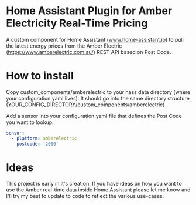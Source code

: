# Home Assistant Plugin for Amber Electricity Real-Time Pricing

A custom component for Home Assistant (www.home-assistant.io) to pull the latest energy prices from the Amber Electric (https://www.amberelectric.com.au/) REST API based on Post Code. 

# How to install

Copy custom_components/amberelectric to your hass data directory (where your configuration.yaml lives). It should go into the same directory structure (YOUR_CONFIG_DIRECTORY/custom_components/amberelectric)

Add a sensor into your configuration.yaml file that defines the Post Code you want to lookup. 

```yaml
sensor:
  - platform: amberelectric
    postcode: '2000'
```

# Ideas 

This project is early in it's creation. If you have ideas on how you want to use the Amber real-time data inside Home Assistant please let me know and I'll try my best to update to code to reflect the various use-cases. 
